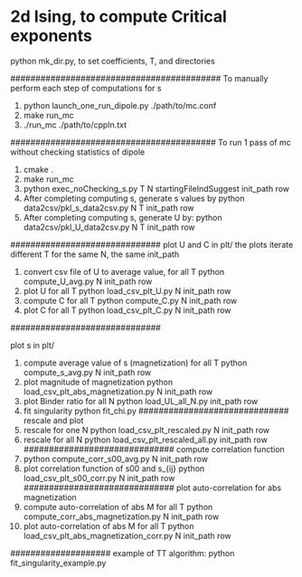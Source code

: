 # 2d Ising, to compute  Critical exponents

python mk_dir.py, to set coefficients, T, and directories

##########################################
To manually perform each step of computations for s
1. python launch_one_run_dipole.py ./path/to/mc.conf
2. make run_mc
3. ./run_mc ./path/to/cppIn.txt


#########################################
To run 1 pass of mc without checking statistics of dipole
1. cmake .
2. make run_mc
3. python exec_noChecking_s.py T N startingFileIndSuggest init_path row
4. After completing computing s, generate s values by
   python  data2csv/pkl_s_data2csv.py N T init_path row
5. After completing computing s, generate U by:
   python data2csv/pkl_U_data2csv.py N T init_path row


##############################
plot U and C
in plt/
the plots iterate different T for the same N, the same init_path
1. convert csv file of U to average value, for all T
   python compute_U_avg.py N init_path row
2. plot U for all T
   python load_csv_plt_U.py  N init_path  row
3. compute C for all T
   python compute_C.py N init_path row
4. plot C for all T
   python load_csv_plt_C.py N init_path row

##############################

plot s
in plt/
1. compute average value of s (magnetization) for all T
   python compute_s_avg.py N init_path row
2. plot magnitude of magnetization
   python load_csv_plt_abs_magnetization.py N init_path row
3. plot Binder ratio for all N
   python load_UL_all_N.py init_path row
4. fit singularity
   python fit_chi.py 
##############################
rescale and plot
1. rescale for one N
   python load_csv_plt_rescaled.py N init_path row
2. rescale for all N
   python load_csv_plt_rescaled_all.py init_path row
##############################
compute correlation function
1. python compute_corr_s00_avg.py N init_path row
2. plot correlation function of s00 and s_{ij}
   python load_csv_plt_s00_corr.py N init_path row
##############################
plot auto-correlation for abs magnetization
1. compute auto-correlation of abs M for all T
   python compute_corr_abs_magnetization.py N init_path row
2. plot auto-correlation of abs M for all T
   python load_csv_plt_abs_magnetization_corr.py N init_path row



####################
example of TT algorithm:
python fit_singularity_example.py